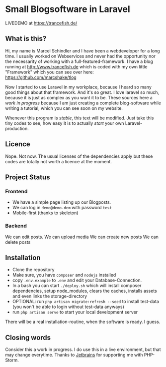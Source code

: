 # Small Blogsoftware in Laravel

LIVEDEMO at https://trancefish.de/

## What is this?
Hi, my name is Marcel Schindler and I have been a webdeveloper for a long time. I usually worked on Webservices and never had the opportunity nor the necessarity of working with a full-featured-framework. I have a blog running at http://www.trancefish.de which is coded with my own little "Framework" which you can see over here: https://github.com/marcshake/tlog

Now I started to use Laravel in my workplace, because I heard so many good things about that framework. And it's so great. I love laravel so much, because it is just as complex as you want it to be. These sources here a *work in progress* because I am just creating a complete blog-software while writing a tutorial, which you can see soon on my website.

Whenever this program is *stable*, this text will be modified. Just take this tiny codes to see, how easy it is to actually *start* your own Laravel-production.

## Licence
Nope. Not now. The usual licenses of the dependencies apply but these codes are totally not worth a licence at the moment.

## Project Status
### Frontend
* We have a simple page listing up our Blogposts. 
* We can log in ``demo@demo.dem`` with password ``test`` 
* Mobile-first (thanks to skeleton)

### Backend
We can edit posts.
We can upload media
We can create new posts
We can delete posts

## Installation

* Clone the repository
* Make sure, you have ``composer`` and ``nodejs`` installed
* copy ``.env.example`` to ``.env`` and edit your Database-Connection.
* In a bash you can start ``./deploy.sh`` which will install composer dependencies, setup node_modules, clears the caches, installs assets and even links the storage-directory
* OPTIONAL: run ``php artisan migrate:refresh --seed`` to install test-data (you won't be able to login without test-data anyways)
* run ``php artisan serve`` to start your local development server

There will be a real installation-routine, when the software is ready. I guess.

## Closing words

Consider this a work in progress. I do use this in a live environment, but that may change everytime. Thanks to [Jetbrains](https://www.jetbrains.com/?from=Larablog) for supporting me with PHP-Storm.
